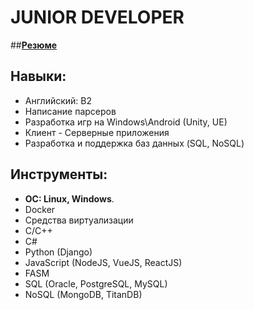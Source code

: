 # **JUNIOR DEVELOPER**

##**[Резюме](http://mrmamongo.github.io/ "Моё резюме")**

## **Навыки:**
  *	Английский: B2
  * Написание парсеров
  * Разработка игр на Windows\Android (Unity, UE)
  * Клиент - Серверные приложения
  * Разработка и поддержка баз данных (SQL, NoSQL)
## **Инструменты:**
  *	**OC: Linux, Windows**.
  *	Docker
  * Средства виртуализации
  * C/C++
  * C#
  * Python (Django)
  * JavaScript (NodeJS, VueJS, ReactJS)
  * FASM
  * SQL (Oracle, PostgreSQL, MySQL)
  * NoSQL (MongoDB, TitanDB) 
